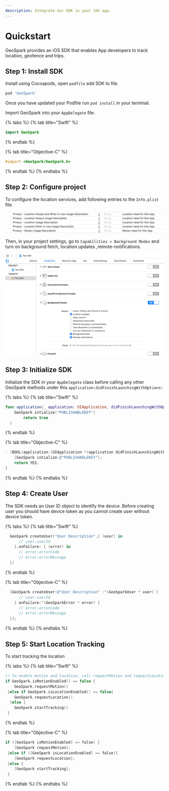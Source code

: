 ```yaml
---
description: Integrate our SDK in your iOS app.
---
```


# Quickstart

GeoSpark provides an iOS SDK that enables App developers to track location, geofence and trips.

## Step 1: Install SDK

Install using Cocoapods, open `podfile` add SDK to file.

```groovy
pod 'GeoSpark'
```

Once you have updated your Podfile run `pod install` in your terminal.

Import GeoSpark into your `AppDelegate` file.

{% tabs %}
{% tab title="Swift" %}
```swift
import GeoSpark
```
{% endtab %}

{% tab title="Objective-C" %}
```objectivec
#import <GeoSpark/GeoSpark.h>
```
{% endtab %}
{% endtabs %}

## **Step 2: Configure project**

To configure the location services, add following entries to the `Info.plist` file.

![](../.gitbook/assets/step-2img1.png)

Then, in your project settings, go to `Capabilities > Background Modes` and turn on background fetch, location updates ,remote-notifications.

![](../.gitbook/assets/3%20%281%29%20%284%29.png)

## **Step 3: Initialize SDK**

Initialize the SDK in your `AppDelegate` class before calling any other GeoSpark methods under this `application:didFinishLaunchingWithOptions:`

{% tabs %}
{% tab title="Swift" %}
```swift
func application(_ application: UIApplication, didFinishLaunchingWithOptions launchOptions: [UIApplication.LaunchOptionsKey: Any]?) -> Bool {
    GeoSpark.intialize("PUBLISHABLEKEY")
        return true
  }
```
{% endtab %}

{% tab title="Objective-C" %}
```objectivec
- (BOOL)application:(UIApplication *)application didFinishLaunchingWithOptions:(NSDictionary *)launchOptions {
    [GeoSpark intialize:@"PUBLISHABLEKEY"];
    return YES;
}
```
{% endtab %}
{% endtabs %}

## **Step 4: Create User**

The SDK needs an User ID object to identify the device. Before creating user you should have device token as you cannot create user without device token.

{% tabs %}
{% tab title="Swift" %}
```swift
  GeoSpark.createUser("User Description",{ (user) in
      // user.userId
    },onFailure: { (error) in
      // error.errorCode
      // error.errorMessage
  })
```
{% endtab %}

{% tab title="Objective-C" %}
```objectivec
  [GeoSpark createUser:@"User Description" :^(GeoSparkUser * user) {
      // user.userId
    } onFailure:^(GeoSparkError * error) {
      // error.errorCode
      // error.errorMessage
  }];
```
{% endtab %}
{% endtabs %}

## **Step 5: Start Location Tracking**

To start tracking the location

{% tabs %}
{% tab title="Swift" %}
```swift
// To enable motion and location, call requestMotion and requestLocation methods.
if GeoSpark.isMotionEnabled() == false {
    GeoSpark.requestMotion()
 }else if GeoSpark.isLocationEnabled() == false{
    GeoSpark.requestLocation()
  }else {
    GeoSpark.startTracking()
 }
```
{% endtab %}

{% tab title="Objective-C" %}
```objectivec
if ([GeoSpark isMotionEnabled] == false) {
    [GeoSpark requestMotion];
 }else if ([GeoSpark isLocationEnabled] == false){
    [GeoSpark requestLocation];
 }else {
    [GeoSpark startTracking];
 }
```
{% endtab %}
{% endtabs %}


